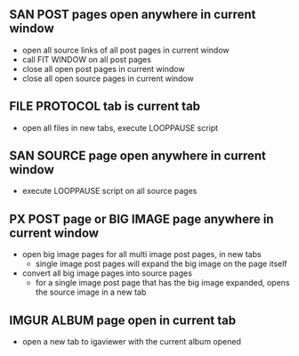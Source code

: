 ## SAN POST pages open anywhere in current window
- open all source links of all post pages in current window
- call FIT WINDOW on all post pages
- close all open post pages in current window
- close all open source pages in current window

## FILE PROTOCOL tab is current tab
- open all files in new tabs, execute LOOPPAUSE script

## SAN SOURCE page open anywhere in current window
- execute LOOPPAUSE script on all source pages

## PX POST page or BIG IMAGE page anywhere in current window
- open big image pages for all multi image post pages, in new tabs
    - single image post pages will expand the big image on the page itself
- convert all big image pages into source pages
    - for a single image post page that has the big image expanded, opens the source image in a new tab

## IMGUR ALBUM page open in current tab
- open a new tab to igaviewer with the current album opened
